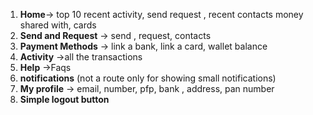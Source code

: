 1. **Home**-> top 10 recent activity, send request , recent contacts money shared with, cards
2. **Send and Request** -> send , request, contacts
3. **Payment Methods** -> link a bank, link a card, wallet balance
4. **Activity** ->all the transactions
5. **Help** ->Faqs
6. **notifications** (not a route only for showing small notifications)
7. **My profile** -> email, number, pfp, bank , address, pan number 
8. **Simple logout button**
